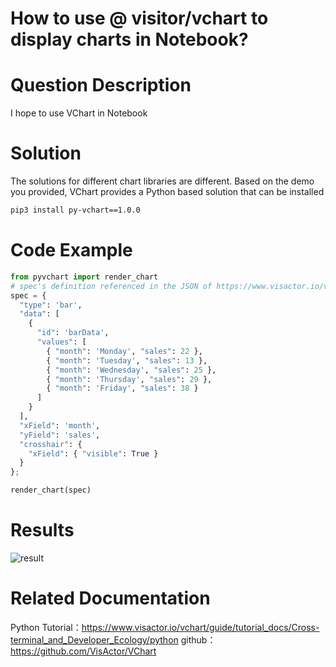 # How to use @ visitor/vchart to display charts in Notebook?

# Question Description

I hope to use VChart in Notebook

# Solution

The solutions for different chart libraries are different. Based on the demo you provided, VChart provides a Python based solution that can be installed

```bash
pip3 install py-vchart==1.0.0
```

# Code Example

```py
from pyvchart import render_chart
# spec's definition referenced in the JSON of https://www.visactor.io/vchart/guide/getting-started
spec = {
  "type": 'bar',
  "data": [
    {
      "id": 'barData',
      "values": [
        { "month": 'Monday', "sales": 22 },
        { "month": 'Tuesday', "sales": 13 },
        { "month": 'Wednesday', "sales": 25 },
        { "month": 'Thursday', "sales": 29 },
        { "month": 'Friday', "sales": 38 }
      ]
    }
  ],
  "xField": 'month',
  "yField": 'sales',
  "crosshair": {
    "xField": { "visible": True }
  }
};

render_chart(spec)
```

# Results

![result](/vchart/faq/99-0.png)

# Related Documentation

Python Tutorial：https://www.visactor.io/vchart/guide/tutorial_docs/Cross-terminal_and_Developer_Ecology/python
github：https://github.com/VisActor/VChart
